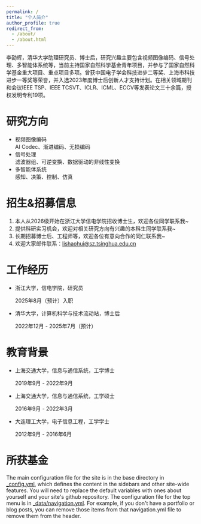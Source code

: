 ```yaml
---
permalink: /
title: "个人简介"
author_profile: true
redirect_from: 
  - /about/
  - /about.html
---
```


李劭辉，清华大学助理研究员、博士后，研究兴趣主要包含视频图像编码、信号处理、多智能体系统等，当前主持国家自然科学基金青年项目，并参与了国家自然科学基金重大项目、重点项目多项。曾获中国电子学会科技进步二等奖、上海市科技进步一等奖等荣誉，并入选2023年度博士后创新人才支持计划。在相关领域期刊和会议IEEE TSP、IEEE TCSVT、ICLR、ICML、ECCV等发表论文三十余篇，授权发明专利19项。

研究方向
======
- 视频图像编码\
  AI Codec、渐进编码、无损编码
- 信号处理\
  滤波器组、可逆变换、数据驱动的非线性变换
- 多智能体系统\
  感知、决策、控制、仿真

招生&招募信息
======
1. 本人从2026级开始在浙江大学信电学院招收博士生，欢迎各位同学联系我~
2. 提供科研实习机会，欢迎对相关研究方向有兴趣的本科生同学联系我~
3. 长期招募博士后、工程师等，欢迎各位有意向合作的同仁联系我~
4. 欢迎大家邮件联系：lishaohui@sz.tsinghua.edu.cn

工作经历
======
- 浙江大学，信电学院，研究员

  2025年8月（预计）入职

- 清华大学，计算机科学与技术流动站，博士后

  2022年12月 - 2025年7月（预计）


教育背景
======
- 上海交通大学，信息与通信系统，工学博士

  2019年9月 - 2022年9月

- 上海交通大学，信息与通信系统，工学硕士
  
  2016年9月 - 2022年3月

- 大连理工大学，电子信息工程，工学学士
  
  2012年9月 - 2016年6月

所获基金
======
The main configuration file for the site is in the base directory in [_config.yml](https://github.com/academicpages/academicpages.github.io/blob/master/_config.yml), which defines the content in the sidebars and other site-wide features. You will need to replace the default variables with ones about yourself and your site's github repository. The configuration file for the top menu is in [_data/navigation.yml](https://github.com/academicpages/academicpages.github.io/blob/master/_data/navigation.yml). For example, if you don't have a portfolio or blog posts, you can remove those items from that navigation.yml file to remove them from the header. 
